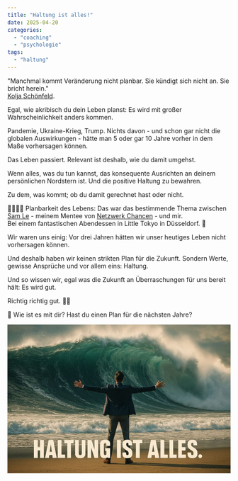 ```yaml
---
title: "Haltung ist alles!"
date: 2025-04-20
categories: 
  - "coaching"
  - "psychologie"
tags: 
  - "haltung"
---
```


"Manchmal kommt Veränderung nicht planbar. Sie kündigt sich nicht an. Sie bricht herein."  
[Kolja Schönfeld](https://www.linkedin.com/in/koljaschoenfeld/).  
  
Egal, wie akribisch du dein Leben planst: Es wird mit großer Wahrscheinlichkeit anders kommen.  
  
Pandemie, Ukraine-Krieg, Trump. Nichts davon - und schon gar nicht die globalen Auswirkungen - hätte man 5 oder gar 10 Jahre vorher in dem Maße vorhersagen können.  
  
Das Leben passiert. Relevant ist deshalb, wie du damit umgehst.  
  
Wenn alles, was du tun kannst, das konsequente Ausrichten an deinem persönlichen Nordstern ist. Und die positive Haltung zu bewahren.  
  
Zu dem, was kommt; ob du damit gerechnet hast oder nicht.  
  
  
  
🙎💬🙎‍♂️ Planbarkeit des Lebens: Das war das bestimmende Thema zwischen [Sam Le](https://www.linkedin.com/in/qgsamle/) - meinem Mentee von [Netzwerk Chancen](https://www.linkedin.com/company/netzwerkchancen/) - und mir.  
Bei einem fantastischen Abendessen in Little Tokyo in Düsseldorf. 🍜  
  
Wir waren uns einig: Vor drei Jahren hätten wir unser heutiges Leben nicht vorhersagen können.  
  
Und deshalb haben wir keinen strikten Plan für die Zukunft. Sondern Werte, gewisse Ansprüche und vor allem eins: Haltung.  
  
Und so wissen wir, egal was die Zukunft an Überraschungen für uns bereit hält: Es wird gut.  
  
Richtig richtig gut. 🌊🕺  
  
  
💬 Wie ist es mit dir? Hast du einen Plan für die nächsten Jahre?

![](images/image-13.png)
